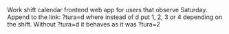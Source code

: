 Work shift calendar frontend web app for users that observe Saturday.
Append to the link: ?tura=d where instead of d put 1, 2, 3 or 4
depending on the shift.
Without ?tura=d it behaves as it was ?tura=2
